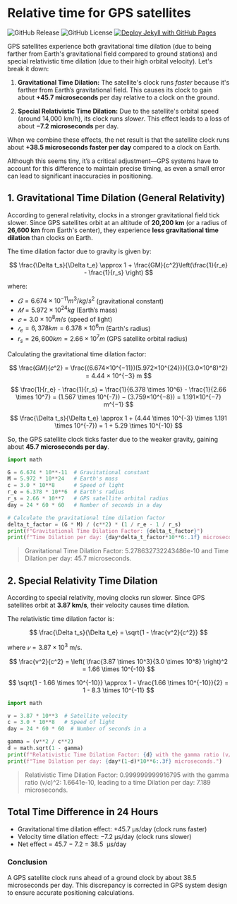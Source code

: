 # Relative time for GPS satellites

![GitHub Release](https://img.shields.io/github/v/release/kreier/gps-relativity)
![GitHub License](https://img.shields.io/github/license/kreier/gps-relativity)
[![Deploy Jekyll with GitHub Pages](https://github.com/kreier/gps-relativity/actions/workflows/jekyll-gh-pages.yml/badge.svg)](https://github.com/kreier/gps-relativity/actions/workflows/jekyll-gh-pages.yml)

GPS satellites experience both gravitational time dilation (due to being farther from Earth's gravitational field compared to ground stations) and special relativistic time dilation (due to their high orbital velocity). Let's break it down:

1. **Gravitational Time Dilation:** The satellite's clock runs *faster* because it's farther from Earth’s gravitational field. This causes its clock to gain about **+45.7 microseconds** per day relative to a clock on the ground.

2. **Special Relativistic Time Dilation:** Due to the satellite's orbital speed (around 14,000 km/h), its clock runs *slower*. This effect leads to a loss of about **−7.2 microseconds** per day.

When we combine these effects, the net result is that the satellite clock runs about **+38.5 microseconds faster per day** compared to a clock on Earth.

Although this seems tiny, it’s a critical adjustment—GPS systems have to account for this difference to maintain precise timing, as even a small error can lead to significant inaccuracies in positioning. 


## 1. Gravitational Time Dilation (General Relativity)

According to general relativity, clocks in a stronger gravitational field tick slower. Since GPS satellites orbit at an altitude of **20,200 km** (or a radius of **26,600 km** from Earth's center), they experience **less gravitational time dilation** than clocks on Earth.

The time dilation factor due to gravity is given by:

$$
\frac{\Delta t_s}{\Delta t_e} \approx 1 + \frac{GM}{c^2}\left(\frac{1}{r_e} - \frac{1}{r_s} \right)
$$

where:

- $𝐺=6.674×10^{−11} m^3/kg/s^2$ (gravitational constant)
- $𝑀=5.972×10^{24} kg$ (Earth’s mass)
- $𝑐=3.0×10^8 m/s$ (speed of light)
- $𝑟_e = 6,378 km = 6.378 × 10^6 m$ (Earth's radius)
- $r_s = 26,600 km = 2.66 × 10^7 m$ (GPS satellite orbital radius)

Calculating the gravitational time dilation factor:

$$
\frac{𝐺𝑀}{𝑐^2} = \frac{(6.674×10^{−11})(5.972×10^{24})}{(3.0×10^8)^2} = 4.44 × 10^{−3} m
$$

$$
\frac{1}{r_e} - \frac{1}{r_s} = \frac{1}{6.378 \times 10^6} - \frac{1}{2.66 \times 10^7} = (1.567 \times 10^{-7}) − (3.759×10^{−8}) = 1.191×10^{−7} m^{−1}
$$

$$
\frac{\Delta t_s}{\Delta t_e} \approx 1 + (4.44 \times 10^{-3} \times 1.191 \times 10^{-7}) = 1 + 5.29 \times 10^{-10}
$$
 
So, the GPS satellite clock ticks faster due to the weaker gravity, gaining about **45.7 microseconds per day**.

``` py
import math

G = 6.674 * 10**-11  # Gravitational constant
M = 5.972 * 10**24   # Earth's mass
c = 3.0 * 10**8      # Speed of light
r_e = 6.378 * 10**6  # Earth's radius
r_s = 2.66 * 10**7   # GPS satellite orbital radius
day = 24 * 60 * 60   # Number of seconds in a day

# Calculate the gravitational time dilation factor
delta_t_factor = (G * M) / (c**2) * (1 / r_e - 1 / r_s)
print(f"Gravitational Time Dilation Factor: {delta_t_factor}")
print(f"Time Dilation per day: {day*delta_t_factor*10**6:.1f} microseconds.")
```

> Gravitational Time Dilation Factor: 5.278632732243486e-10 and Time Dilation per day: 45.7 microseconds.

## 2. Special Relativity Time Dilation

According to special relativity, moving clocks run slower. Since GPS satellites orbit at **3.87 km/s**, their velocity causes time dilation.

The relativistic time dilation factor is:

$$
\frac{\Delta t_s}{\Delta t_e} = \sqrt{1 - \frac{v^2}{c^2}}
$$
 
where $𝑣 = 3.87×10^3$ m/s.

$$
\frac{v^2}{c^2} = \left( \frac{3.87 \times 10^3}{3.0 \times 10^8} \right)^2 = 1.66 \times 10^{-10}
$$

$$
\sqrt{1 - 1.66 \times 10^{-10}} \approx 1 - \frac{1.66 \times 10^{-10}}{2} = 1 - 8.3 \times 10^{-11}
$$

``` py
import math

v = 3.87 * 10**3  # Satellite velocity
c = 3.0 * 10**8   # Speed of light
day = 24 * 60 * 60  # Number of seconds in a

gamma = (v**2 / c**2)
d = math.sqrt(1 - gamma)
print(f"Relativistic Time Dilation Factor: {d} with the gamma ratio (v/c)^2: {gamma}")
print(f"Time Dilation per day: {day*(1-d)*10**6:.3f} microseconds.")
```

> Relativistic Time Dilation Factor: 0.999999999916795 with the gamma ratio (v/c)^2: 1.6641e-10, leading to a time Dilation per day: 7.189 microseconds.

## Total Time Difference in 24 Hours

- Gravitational time dilation effect: +45.7 μs/day (clock runs faster)
- Velocity time dilation effect: −7.2 μs/day (clock runs slower)
- Net effect = 45.7 − 7.2 = 38.5  μs/day

### Conclusion

A GPS satellite clock runs ahead of a ground clock by about 38.5 microseconds per day. This discrepancy is corrected in GPS system design to ensure accurate positioning calculations.
  
